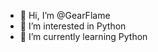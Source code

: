 - 👋 Hi, I’m @GearFlame
- 👀 I’m interested in Python
- 🌱 I’m currently learning Python

<!---
GearFlame/GearFlame is a ✨ special ✨ repository because its `README.md` (this file) appears on your GitHub profile.
You can click the Preview link to take a look at your changes.
--->
